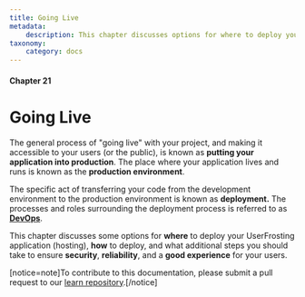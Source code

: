 ```yaml
---
title: Going Live
metadata:
    description: This chapter discusses options for where to deploy your UserFrosting application (hosting), how to deploy, and what additional steps you should take to ensure security, reliability, and a good experience for your users.
taxonomy:
    category: docs
---
```


#### Chapter 21

# Going Live

The general process of "going live" with your project, and making it accessible to your users (or the public), is known as **putting your application into production**. The place where your application lives and runs is known as the **production environment**.

The specific act of transferring your code from the development environment to the production environment is known as **deployment.** The processes and roles surrounding the deployment process is referred to as [**DevOps**](https://en.wikipedia.org/wiki/DevOps).

This chapter discusses some options for **where** to deploy your UserFrosting application (hosting), **how** to deploy, and what additional steps you should take to ensure **security**, **reliability**, and a **good experience** for your users.

[notice=note]To contribute to this documentation, please submit a pull request to our [learn repository](https://github.com/userfrosting/learn/tree/master/pages).[/notice]

